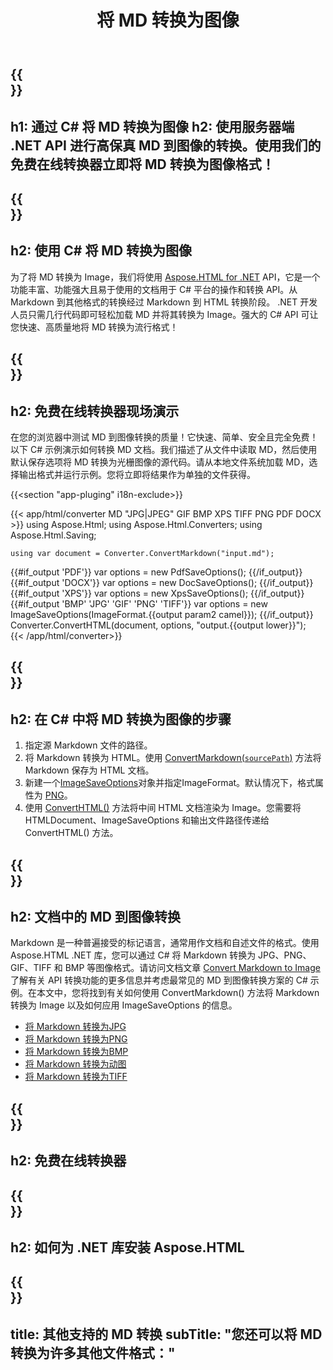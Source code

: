 ﻿---
translation: true
template: /templates/_template-conversion-child.md
title: 将 MD 转换为图像
description: 用于 MD 到图像转换的示例 C# 代码。在 ASP.NET 或任何 .NET 应用程序中轻松使用转换器 API。免费试用在线 MD 到图像转换器！
url: /net/conversion/md-to-image/
family: html
platformtag: net
feature: conversion
informat: MD
outformat: Image
otherformats: PDF DOCX XPS JPEG BMP GIF PNG TIFF HTML
---

{{<section banner>}}
---
h1: 通过 C# 将 MD 转换为图像
h2: 使用服务器端 .NET API 进行高保真 MD 到图像的转换。使用我们的免费在线转换器立即将 MD 转换为图像格式！
---

{{<section overview>}}
---
h2: 使用 C# 将 MD 转换为图像
---

为了将 MD 转换为 Image，我们将使用 [Aspose.HTML for .NET](https://products.aspose.com/html/net/) API，它是一个功能丰富、功能强大且易于使用的文档用于 C# 平台的操作和转换 API。从 Markdown 到其他格式的转换经过 Markdown 到 HTML 转换阶段。 .NET 开发人员只需几行代码即可轻松加载 MD 并将其转换为 Image。强大的 C# API 可让您快速、高质量地将 MD 转换为流行格式！

{{<section demos>}}
---
h2: 免费在线转换器现场演示
---

在您的浏览器中测试 MD 到图像转换的质量！它快速、简单、安全且完全免费！以下 C# 示例演示如何转换 MD 文档。我们描述了从文件中读取 MD，然后使用默认保存选项将 MD 转换为光栅图像的源代码。请从本地文件系统加载 MD，选择输出格式并运行示例。您将立即将结果作为单独的文件获得。

{{<section "app-pluging" i18n-exclude>}}

{{< app/html/converter MD "JPG|JPEG" GIF BMP XPS TIFF PNG PDF DOCX >}}
using Aspose.Html;
using Aspose.Html.Converters;
using Aspose.Html.Saving;

    using var document = Converter.ConvertMarkdown("input.md");
{{#if_output 'PDF'}}
    var options = new PdfSaveOptions();
{{/if_output}}
{{#if_output 'DOCX'}}
    var options = new DocSaveOptions();
{{/if_output}}
{{#if_output 'XPS'}}
    var options = new XpsSaveOptions();
{{/if_output}}
{{#if_output 'BMP' 'JPG' 'GIF' 'PNG' 'TIFF'}}
    var options = new ImageSaveOptions(ImageFormat.{{output param2 camel}});
{{/if_output}}
    Converter.ConvertHTML(document, options, "output.{{output lower}}");   
{{< /app/html/converter>}}


{{<section steps>}}
---
h2: 在 C# 中将 MD 转换为图像的步骤
---
1. 指定源 Markdown 文件的路径。
1. 将 Markdown 转换为 HTML。使用 [ConvertMarkdown(`sourcePath`)](https://reference.aspose.com/html/net/aspose.html.converters/converter/convertmarkdown/#convertmarkdown_4) 方法将 Markdown 保存为 HTML 文档。
1. 新建一个[ImageSaveOptions](https://reference.aspose.com/html/net/aspose.html.saving/imagesaveoptions/)对象并指定ImageFormat。默认情况下，格式属性为 [PNG](https://reference.aspose.com/html/net/aspose.html.rendering.image/imageformat/)。
1. 使用 [ConvertHTML()](https://reference.aspose.com/html/net/aspose.html.converters/converter/converthtml/) 方法将中间 HTML 文档渲染为 Image。您需要将 HTMLDocument、ImageSaveOptions 和输出文件路径传递给 ConvertHTML() 方法。

{{<section documentation>}}
---
h2: 文档中的 MD 到图像转换
---

Markdown 是一种普遍接受的标记语言，通常用作文档和自述文件的格式。使用 Aspose.HTML .NET 库，您可以通过 C# 将 Markdown 转换为 JPG、PNG、GIF、TIFF 和 BMP 等图像格式。请访问文档文章 [Convert Markdown to Image](https://docs.aspose.com/html/net/converting-between-formats/markdown-to-image/) 了解有关 API 转换功能的更多信息并考虑最常见的 MD 到图像转换方案的 C# 示例。在本文中，您将找到有关如何使用 ConvertMarkdown() 方法将 Markdown 转换为 Image 以及如何应用 ImageSaveOptions 的信息。

 - <a href="https://docs.aspose.com/html/net/converting-between-formats/markdown-to-image/#convert-markdown-to-jpg" target="_blank">将 Markdown 转换为JPG</a>
 - <a href="https://docs.aspose.com/html/net/converting-between-formats/markdown-to-image/#convert-markdown-to-png" target="_blank">将 Markdown 转换为PNG</a>
 - <a href="https://docs.aspose.com/html/net/converting-between-formats/markdown-to-image/#convert-markdown-to-bmp" target="_blank">将 Markdown 转换为BMP</a>
 - <a href="https://docs.aspose.com/html/net/converting-between-formats/markdown-to-image/#convert-markdown-to-gif" target="_blank">将 Markdown 转换为动图</a>
 - <a href="https://docs.aspose.com/html/net/converting-between-formats/markdown-to-image/#convert-markdown-to-tiff" target="_blank">将 Markdown 转换为TIFF</a>

{{<section online-converters>}}
---
h2: 免费在线转换器
---

{{<section get-started>}}
---
h2: 如何为 .NET 库安装 Aspose.HTML
---

{{<section other-conversions>}}
---
title: 其他支持的 MD 转换
subTitle: "您还可以将 MD 转换为许多其他文件格式："
---